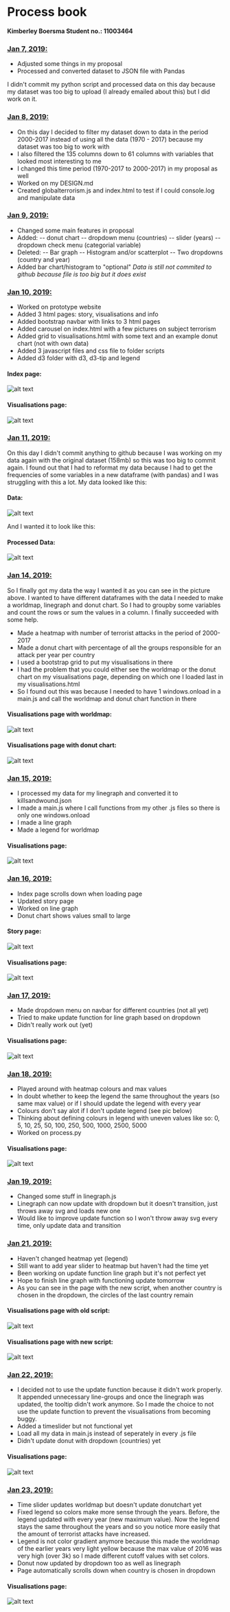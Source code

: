 # Process book
<b>Kimberley Boersma
Student no.: 11003464</b>

### <u>Jan 7, 2019:</u>
- Adjusted some things in my proposal
- Processed and converted dataset to JSON file with Pandas

I didn't commit my python script and processed data on this day because my dataset was too big to upload (I already emailed about this) but I did work on it.

### <u>Jan 8, 2019:</u>
- On this day I decided to filter my dataset down to data in the period 2000-2017 instead of using all the data (1970 - 2017) because my dataset was too big to work with
- I also filtered the 135 columns down to 61 columns with variables that looked most interesting to me
- I changed this time period (1970-2017 to 2000-2017) in my proposal as well
- Worked on my DESIGN.md
- Created globalterrorism.js and index.html to test if I could console.log and manipulate data

### <u>Jan 9, 2019:</u>
- Changed some main features in proposal
- Added:
-- donut chart
-- dropdown menu (countries)
-- slider (years)
-- dropdown check menu (categorial variable)
- Deleted:
-- Bar graph
-- Histogram and/or scatterplot
-- Two dropdowns (country and year)
- Added bar chart/histogram to "optional"
<i>Data is still not commited to github because file is too big but it does exist</i>

### <u>Jan 10, 2019:</u>
- Worked on prototype website
- Added 3 html pages: story, visualisations and info
- Added bootstrap navbar with links to 3 html pages
- Added carousel on index.html with a few pictures on subject terrorism
- Added grid to visualisations.html with some text and an example donut chart (not with own data)
- Added 3 javascript files and css file to folder scripts
- Added d3 folder with d3, d3-tip and legend

#### Index page:
![alt text](https://github.com/kim66003/project/blob/master/doc/process/index_10-01-2019.png)
#### Visualisations page:
![alt text](https://github.com/kim66003/project/blob/master/doc/process/visualisations_10-01-2019.png)

### <u>Jan 11, 2019:</u>
On this day I didn't commit anything to github because I was working on my data again with the original dataset (158mb) so this was too big to commit again. I found out  that I had to reformat my data because I had to get the frequencies of some variables in a new dataframe (with pandas) and I was struggling with this a lot. My data looked like this:

#### Data:
![alt text](https://github.com/kim66003/project/blob/master/doc/process/data_11-10-2019.png)

And I wanted it to look like this:

#### Processed Data:
![alt text](https://github.com/kim66003/project/blob/master/doc/process/data_heads_11-10-2019.PNG)

### <u>Jan 14, 2019:</u>
So I finally got my data the way I wanted it as you can see in the picture above. I wanted to have different dataframes with the data I needed to make a worldmap, linegraph and donut chart. So I had to groupby some variables and count the rows or sum the values in a column. I finally succeeded with some help.

- Made a heatmap with number of terrorist attacks in the period of 2000-2017
- Made a donut chart with percentage of all the groups responsible for an attack per year per country
- I used a bootstrap grid to put my visualisations in there
- I had the problem that you could either see the worldmap or the donut chart on my visualisations page, depending on which one I loaded last in my visualisations.html
- So I found out this was because I needed to have 1 windows.onload in a main.js and call the worldmap and donut chart function in there
#### Visualisations page with worldmap:
![alt text](https://github.com/kim66003/project/blob/master/doc/process/visualisations_14-01-2019.png)
#### Visualisations page with donut chart:
![alt text](https://github.com/kim66003/project/blob/master/doc/process/visualisations_14-01-2019_v2.png)

### <u>Jan 15, 2019:</u>
- I processed my data for my linegraph and converted it to killsandwound.json
- I made a main.js where I call functions from my other .js files so there is only one windows.onload
- I made a line graph
- Made a legend for worldmap
#### Visualisations page:
![alt text](https://github.com/kim66003/project/blob/master/doc/process/visualisations_15-01-2019.png)

### <u>Jan 16, 2019:</u>
- Index page scrolls down when loading page
- Updated story page
- Worked on line graph
- Donut chart shows values small to large
#### Story page:
![alt text](https://github.com/kim66003/project/blob/master/doc/process/story_16-01-2019.png)
#### Visualisations page:
![alt text](https://github.com/kim66003/project/blob/master/doc/process/visualisations_16-01-2019.png)

### <u>Jan 17, 2019:</u>
- Made dropdown menu on navbar for different countries (not all yet)
- Tried to make update function for line graph based on dropdown
- Didn't really work out (yet)
#### Visualisations page:
![alt text](https://github.com/kim66003/project/blob/master/doc/process/visualisations_17-01-2019.png)

### <u>Jan 18, 2019:</u>
- Played around with heatmap colours and max values
- In doubt whether to keep the legend the same throughout the years (so same max value) or if I should update the legend with every year
- Colours don't say alot if I don't update legend (see pic below)
- Thinking about defining colours in legend with uneven values like so: 0, 5, 10, 25, 50, 100, 250, 500, 1000, 2500, 5000
- Worked on process.py
#### Visualisations page:
![alt text](https://github.com/kim66003/project/blob/master/doc/process/visualisations_18-01-2019.png)

### <u>Jan 19, 2019:</u>
- Changed some stuff in linegraph.js
- Linegraph can now update with dropdown but it doesn't transition, just throws away svg and loads new one
- Would like to improve update function so I won't throw away svg every time, only update data and transition

### <u>Jan 21, 2019:</u>
- Haven't changed heatmap yet (legend)
- Still want to add year slider to heatmap but haven't had the time yet
- Been working on update function line graph but it's not perfect yet
- Hope to finish line graph with functioning update tomorrow
- As you can see in the page with the new script, when another country is chosen in the dropdown, the circles of the last country remain
#### Visualisations page with old script:
![alt text](https://github.com/kim66003/project/blob/master/doc/process/visualisations_21-01-2019_no_update.png)
#### Visualisations page with new script:
![alt text](https://github.com/kim66003/project/blob/master/doc/process/visualisations_21-01-2019_with_update.png)

### <u>Jan 22, 2019:</u>
- I decided not to use the update function because it didn't work properly. It appended unnecessary line-groups and once the linegraph was updated, the tooltip didn't work anymore. So I made the choice to not use the update function to prevent the visualisations from becoming buggy.
- Added a timeslider but not functional yet
- Load all my data in main.js instead of seperately in every .js file
- Didn't update donut with dropdown (countries) yet
#### Visualisations page:
![alt text](https://github.com/kim66003/project/blob/master/doc/process/visualisations_22-01-2019.png)

### <u> Jan 23, 2019:</u>
- Time slider updates worldmap but doesn't update donutchart yet
- Fixed legend so colors make more sense through the years. Before, the legend updated with every year (new maximum value). Now the legend stays the same throughout the years and so you notice more easily that the amount of terrorist attacks have increased.
- Legend is not color gradient anymore because this made the worldmap of the earlier years very light yellow because the max value of 2016 was very high (over 3k) so I made different cutoff values with set colors.
- Donut now updated by dropdown too as well as linegraph
- Page automatically scrolls down when country is chosen in dropdown
#### Visualisations page:
![alt text](https://github.com/kim66003/project/blob/master/doc/process/visualisations_23-01-2019.png)
